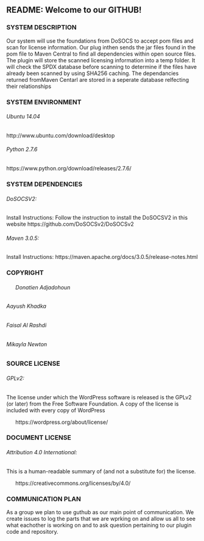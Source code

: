 <h2>README: Welcome to our GITHUB!</h2>

<h3>SYSTEM DESCRIPTION</h3> 
  <p>Our system will use the foundations from DoSOCS to accept pom files and scan for license information. Our plug inthen sends the jar files found in the pom file to Maven Central to find all dependencies within open source files. The plugin will store the scanned licensing information into a temp folder. It will check the SPDX database before scanning to determine if the files have already been scanned by using SHA256 caching. The dependancies returned fromMaven Centarl are stored in a seperate database relfecting their relationships</p>  
  
<h3>SYSTEM ENVIRONMENT</h3>
 <h6>Ubuntu 14.04</h6>       <p>http://www.ubuntu.com/download/desktop </p>
 <h6>Python 2.7.6</h6>       <p>https://www.python.org/download/releases/2.7.6/</p>
 
 <h3>SYSTEM DEPENDENCIES</h3>
 <h6>DoSOCSV2:</h6>
 <p>Install Instructions:  Follow the instruction to install the DoSOCSV2 in this website     https://github.com/DoSOCSv2/DoSOCSv2</p>
 <h6>Maven 3.0.5:</h6>
 <p>Install Instructions: https://maven.apache.org/docs/3.0.5/release-notes.html</p>
  
<h3>COPYRIGHT</h3>
 <ul><h6>Donatien Adjadohoun</h6></ul>
  <h6>Aayush Khadka</h6>
  <h6>Faisal Al Rashdi</h6>
  <h6>Mikayla Newton</h6>
  
<h3>SOURCE LICENSE</h3>
   <h6>GPLv2:</h6> <p>The license under which the WordPress software is released is the GPLv2 (or later) from the Free Software           Foundation. A copy of the license is included with every copy of WordPress</p>
  <ul>https://wordpress.org/about/license/</ul>
  
<h3>DOCUMENT LICENSE</h3>
  <h6>Attribution 4.0 International:</h6> <p>This is a human-readable summary of (and not a substitute for) the license.</p>
  <ul> https://creativecommons.org/licenses/by/4.0/</ul>
  
<h3>COMMUNICATION PLAN</h3>

  <p>As a group we plan to use guthub as our main point of communication. We create issues to log the parts that we are wprking on and   allow us all to see what eachother is working on and to ask question pertaining to our plugin code and repository.</p>
